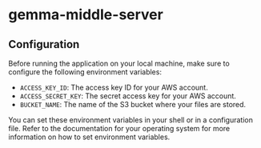 # gemma-middle-server

## Configuration

Before running the application on your local machine, make sure to configure the following environment variables:

- `ACCESS_KEY_ID`: The access key ID for your AWS account.
- `ACCESS_SECRET_KEY`: The secret access key for your AWS account.
- `BUCKET_NAME`: The name of the S3 bucket where your files are stored.

You can set these environment variables in your shell or in a configuration file. Refer to the documentation for your operating system for more information on how to set environment variables.